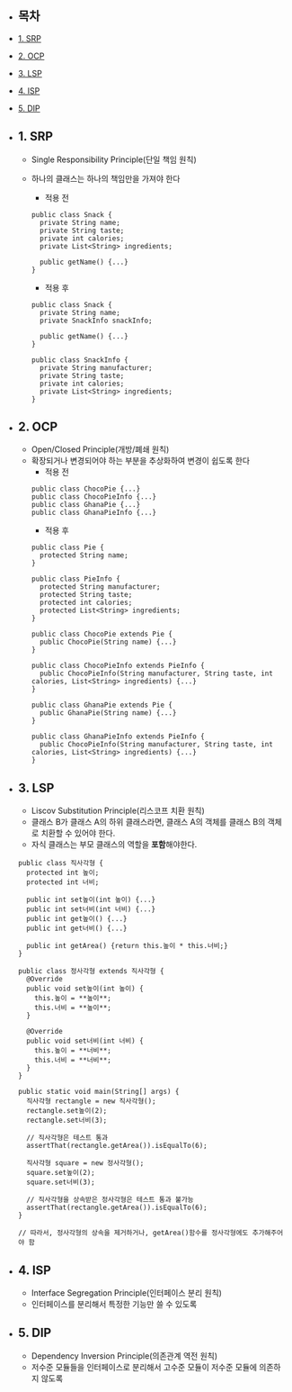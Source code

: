 - ## 목차
- [1. SRP](#1-srp)
- [2. OCP](#2-ocp)
- [3. LSP](#3-lsp)
- [4. ISP](#4-isp)
- [5. DIP](#5-dip)

- ## 1. SRP
  - Single Responsibility Principle(단일 책임 원칙)
  - 하나의 클래스는 하나의 책임만을 가져야 한다
    - 적용 전
    ```
    public class Snack {
      private String name;
      private String taste;
      private int calories;
      private List<String> ingredients;

      public getName() {...}
    }
    ```

    - 적용 후
    ```
    public class Snack {
      private String name;
      private SnackInfo snackInfo;

      public getName() {...}
    }

    public class SnackInfo {
      private String manufacturer;
      private String taste;
      private int calories;
      private List<String> ingredients;
    }
    ```

- ## 2. OCP
  - Open/Closed Principle(개방/폐쇄 원칙)
  - 확장되거나 변경되어야 하는 부분을 추상화하여 변경이 쉽도록 한다
    - 적용 전
    ```
    public class ChocoPie {...}
    public class ChocoPieInfo {...}
    public class GhanaPie {...}
    public class GhanaPieInfo {...}
    ```
    - 적용 후
    ```
    public class Pie {
      protected String name;
    }

    public class PieInfo {
      protected String manufacturer;
      protected String taste;
      protected int calories;
      protected List<String> ingredients;
    }

    public class ChocoPie extends Pie {
      public ChocoPie(String name) {...}
    }

    public class ChocoPieInfo extends PieInfo {
      public ChocoPieInfo(String manufacturer, String taste, int calories, List<String> ingredients) {...}
    }

    public class GhanaPie extends Pie {
      public GhanaPie(String name) {...}
    }

    public class GhanaPieInfo extends PieInfo {
      public ChocoPieInfo(String manufacturer, String taste, int calories, List<String> ingredients) {...}
    }
    ```

- ## 3. LSP
  - Liscov Substitution Principle(리스코프 치환 원칙)
  - 클래스 B가 클래스 A의 하위 클래스라면, 클래스 A의 객체를 클래스 B의 객체로 치환할 수 있어야 한다.
  - 자식 클래스는 부모 클래스의 역할을 **포함**해야한다.
  ```
  public class 직사각형 {
    protected int 높이;
    protected int 너비;

    public int set높이(int 높이) {...}
    public int set너비(int 너비) {...}
    public int get높이() {...}
    public int get너비() {...}

    public int getArea() {return this.높이 * this.너비;}
  }

  public class 정사각형 extends 직사각형 {
    @Override
    public void set높이(int 높이) {
      this.높이 = **높이**;
      this.너비 = **높이**;
    }

    @Override
    public void set너비(int 너비) {
      this.높이 = **너비**;
      this.너비 = **너비**;
    }
  }

  public static void main(String[] args) {
    직사각형 rectangle = new 직사각형();
    rectangle.set높이(2);
    rectangle.set너비(3);

    // 직사각형은 테스트 통과
    assertThat(rectangle.getArea()).isEqualTo(6);

    직사각형 square = new 정사각형();
    square.set높이(2);
    square.set너비(3);

    // 직사각형을 상속받은 정사각형은 테스트 통과 불가능
    assertThat(rectangle.getArea()).isEqualTo(6);
  }

  // 따라서, 정사각형의 상속을 제거하거나, getArea()함수를 정사각형에도 추가해주어야 함
  ```

- ## 4. ISP
  - Interface Segregation Principle(인터페이스 분리 원칙)
  - 인터페이스를 분리해서 특정한 기능만 쓸 수 있도록
- ## 5. DIP
  - Dependency Inversion Principle(의존관계 역전 원칙)
  - 저수준 모듈들을 인터페이스로 분리해서 고수준 모듈이 저수준 모듈에 의존하지 않도록
